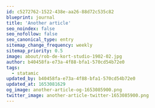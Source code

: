 ```yaml
---
id: c5272762-1522-438e-aa26-88d72c535c82
blueprint: journal
title: 'Another article'
seo_noindex: false
seo_nofollow: false
seo_canonical_type: entry
sitemap_change_frequency: weekly
sitemap_priority: 0.5
image: about/rob-de-kort-studio-1902-02.jpg
author: b40458fa-e73a-4f88-bfa1-570cd54b72e0
tags:
  - statamic
updated_by: b40458fa-e73a-4f88-bfa1-570cd54b72e0
updated_at: 1653081629
og_image: another-article-og-1653085900.png
twitter_image: another-article-twitter-1653085900.png
---
```

